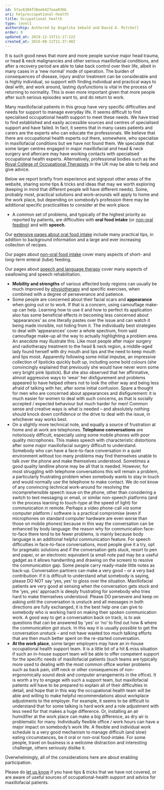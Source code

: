 ```yaml
---
id: 57ac6384f38ee6427aaa036b
uri: help/occupational-health
title: Occupational health
type: level1
authorship: Authored by Angelika Sebald and David A. Mitchell
order: 0
updated_at: 2019-12-15T11:17:22Z
created_at: 2016-08-11T11:37:40Z
---
```


<p>It is such good news that more and more people survive
    major head trauma, or head &amp; neck malignancies and
    other serious maxillofacial conditions, and after a
    recovery period are able to take back control over their
    life, albeit in many cases in a ‘new normal’ mode of
    operation. The burden of consequences of disease, injury
    and/or treatment can be considerable and is highly
    individual, so support with finding individual and
    practical ways to deal with, and work around, lasting
    dysfunctions is vital in the process of returning to
    normality. This is even more important given that more
    people after such serious episodes want to, and do
    return to work.</p>
<p>Many maxillofacial patients in this group have very
    specific difficulties and needs for support to manage
    everyday life. It seems difficult to find specialised
    occupational health support to meet these needs. We have
    tried to find established and easily accessible sources
    and centres of specialised support and have failed. In
    fact, it seems that in many cases patients and carers
    are the experts who can educate the professionals. We
    believe that there are occupational health experts out
    there, somewhere, who specialise in maxillofacial
    conditions but we have not found them. We speculate that
    some larger centres engaged in major maxillofacial and
    head &amp; neck surgery and aftercare may have working
    contacts with specialised occupational health experts.
    Alternatively, professional bodies such as the <a href="//rcot.co.uk">Royal College of Occupational
        Therapists</a> in the UK may be able to help and
    give advice.</p>
<p>Below we report briefly from experience and signpost
    other areas of the website, sharing some tips &amp;
    tricks and ideas that may we worth exploring (keeping in
    mind that different people will have different needs).
    Some, probably most, practical solutions and
    work-arounds will apply to home and the work place, but
    depending on somebody’s profession there may be
    additional specific practicalities to consider at the
    work place.</p>
<ul>
    <li>A common set of problems, and typically of the
        highest priority as reported by patients, are
        difficulties with <strong>oral food intake</strong>
        (or <a href="/help/non-oral-food">non-oral
            feeding</a>) and with <strong>speech</strong>.
    </li>
</ul>
<aside>
    <p>Our <a href="/help/oral-food">extensive pages about
            oral food intake</a> include many practical
        tips, in addition to background information and a
        large and ever increasing collection of recipes.</p>
</aside>
<aside>
    <p>Our pages about <a href="/help/non-oral-food">non-oral food
            intake</a> cover many aspects of short- and
        long-term enteral (tube) feeding.</p>
</aside>
<aside>
    <p>Our pages about <a href="/help/salt">speech and
            language therapy</a> cover many aspects of
        swallowing and speech rehabilitation.</p>
</aside>
<ul>
    <li><strong>Mobility and strengths</strong> of various
        affected body regions can usually be much improved
        by <a href="/help/physiotherapy">physiotherapy</a>
        and specific exercises, when combined with a degree
        of perseverance and patience.</li>
    <li>Some people are concerned about their facial scars
        and <strong>appearance</strong> when going out or to
        work. If that is a concern, using camouflage make-up
        can help. Learning how to use it and how to perfect
        its application also has some beneficial effects in
        becoming less concerned about ‘appearances’ as one
        literally pastes over the issue and can watch it
        being made invisible, not hiding from it. The
        individually best strategies to deal with
        ‘appearances’ cover a whole spectrum, from said
        camouflage make-up all the way to actually
        highlighting a problem area. An anecdote may
        illustrate this. Like most people after major
        surgery and radiotherapy treatment to the head &amp;
        neck region, a middle-aged lady found herself with
        dry mouth and lips and the need to keep mouth and
        lips moist. Apparently following some initial
        impulse, an impressive collection of lipsticks
        quickly built up, including some bold colours (she
        convincingly explained that previously she would
        have never worn some very bright pink lipstick). But
        she also observed that her affirmative, almost
        aggressive ways to ‘wear’ her disfigurement and
        problems appeared to have helped others not to look
        the other way and being less afraid of talking with
        her, after some initial confusion. Spare a thought
        for men who are concerned about appearances and
        disfigurement: it is much easier for women to deal
        with such concerns, as that is socially accepted /
        expected behaviour but much harder for men! Common
        sense and creative ways is what is needed – and
        absolutely nothing should knock down confidence or
        the drive to deal with the issue, in whichever way
        works best.</li>
    <li>On a slightly more technical note, and equally a
        source of frustration at home and at work are
        telephones. <strong>Telephone conversations</strong>
        are notoriously difficult, especially using some
        mobile phones with poor quality microphones. This
        makes speech with characteristic distortions after
        some major maxillofacial surgery difficult to
        understand. Somebody who can have a face-to-face
        conversation in a quiet environment without too many
        problems may find themselves unable to talk over the
        phone and make themselves understood. Sometimes a
        good quality landline phone may be all that is
        needed. However, for most struggling with telephone
        conversations this will remain a problem, a
        particularly frustrating problem when somebody wants
        to stay in touch and would normally use the
        telephone to make contact. We do not know of any
        convincing technical work-around for resolving the
        incomprehensible speech issue on the phone, other
        than considering a switch to text messaging or
        email, or similar non-speech platforms (and in the
        process learning to touch-type at the speed of
        light) for communication in remote. Perhaps a video
        phone-call <i>via</i> some computer platform /
        software is a practical compromise (even if
        microphones on standard computer hardware are even
        worse than those on mobile phones) because in this
        way the conversation can be enhanced by body
        language: the reason why for communication
        face-to-face there tend to be fewer problems, is
        mainly because body language is an additional
        helpful communication feature. For speech
        difficulties in face-to-face conversations, most
        people give it a try, opt for pragmatic solutions
        and if the conversation gets stuck, resort to pen
        and paper, or an electronic equivalent (a small note
        pad may be a useful gadget as it allows handwriting
        and drawing on the screen) to resolve the
        communication gap. Some people carry ready-made
        little notes as back-up. Conversation partners can
        make a very good – or a very bad contribution: if it
        is difficult to understand what somebody is saying,
        please DO NOT say ‘yes, yes’ to gloss over the
        situation. Maxillofacial patients are very good at
        sensing when the conversation gets stuck and the
        ‘yes, yes’ approach is deeply frustrating for
        somebody who tries hard to make themselves
        understood. Please DO persevere and keep on asking
        until the conversation is unstuck and all messages
        in both directions are fully exchanged, it is the
        best help one can give to somebody who is working
        hard on making their spoken communication work. A
        good way to get a conversation back on track, is to
        ask questions that can be answered by ‘yes’ or ‘no’
        to find out how &amp; where the communication got
        stuck. In this way it is usually possible to get the
        conversation unstuck – and not have wasted too much
        talking efforts that are then much better spent on
        the re-started conversation.</li>
    <li><strong>At the work place</strong>, some larger
        employers may have an in-house occupational health
        support team. It is a little bit of a hit &amp; miss
        situation if such an in-house support team will be
        able to offer competent support for the specific
        needs of maxillofacial patients (such teams are
        typically more used to dealing with the most common
        office worker problems such as back pain, stiff neck
        or other consequences of non-ergonomically sound
        desk and computer arrangements in the office). It is
        worth a try to engage with such a support team, but
        maxillofacial patients will have to be prepared to
        explain all of their difficulties in detail, and
        hope that in this way the occupational health team
        will be able and willing to make helpful
        recommendations about workplace adjustments to the
        employer. For example, it seems to be difficult to
        understand that for some talking is hard work and a
        role adjustment with less need for that makes a huge
        difference. Or, installing an air humidifier at the
        work place can make a big difference, as dry air is
        problematic for many. Individually flexible office /
        work hours can have a major impact on somebody’s
        work life. A flexible and individual work schedule
        is a very good mechanism to manage difficult (and
        slow) eating circumstances, be it oral or non-oral
        food-intake. For some people, travel on business is
        a welcome distraction and interesting challenge,
        others seriously dislike it.</li>
</ul>
<p>Overwhelmingly, all of the considerations here are about
    enabling participation.</p>
<aside>
    <p>Please do <a href="./feedback">let us know</a> if you
        have tips &amp; tricks that we have not covered, or
        are aware of useful sources of occupational-health
        support and advice for maxillofacial patients.</p>
</aside>
